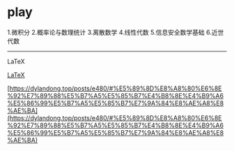 # play

1.微积分
2.概率论与数理统计
3.离散数学
4.线性代数
5.信息安全数学基础
6.近世代数

---

LaTeX

[LaTeX](https://www.latex-project.org/)

[https://dylandong.top/posts/e480/#%E5%89%8D%E8%A8%80%E6%8E%92%E7%89%88%E5%B7%A5%E5%85%B7%E4%B8%8E%E4%B9%A6%E5%86%99%E5%B7%A5%E5%85%B7%E7%9A%84%E8%AE%A8%E8%AE%BA](https://dylandong.top/posts/e480/#%E5%89%8D%E8%A8%80%E6%8E%92%E7%89%88%E5%B7%A5%E5%85%B7%E4%B8%8E%E4%B9%A6%E5%86%99%E5%B7%A5%E5%85%B7%E7%9A%84%E8%AE%A8%E8%AE%BA)
